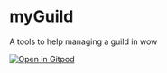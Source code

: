 # myGuild
A tools to help managing a guild in wow

[![Open in Gitpod](https://gitpod.io/button/open-in-gitpod.svg)](https://gitpod.io/#https://github.com/jbwittner/myGuild/tree/develop)
